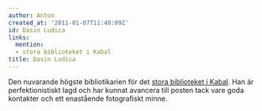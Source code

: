 ```yaml
---
author: Anton
created_at: '2011-01-07T11:48:09Z'
id: Dasin Ludica
links:
  mention:
  - stora biblioteket i Kabal
title: Dasin Ludica
---
```


Den nuvarande högste bibliotikarien för det [stora biblioteket i Kabal]. Han är perfektionistiskt
lagd och har kunnat avancera till posten tack vare goda kontakter och ett enastående fotografiskt
minne.

  [stora biblioteket i Kabal]: stora_biblioteket_i_Kabal
